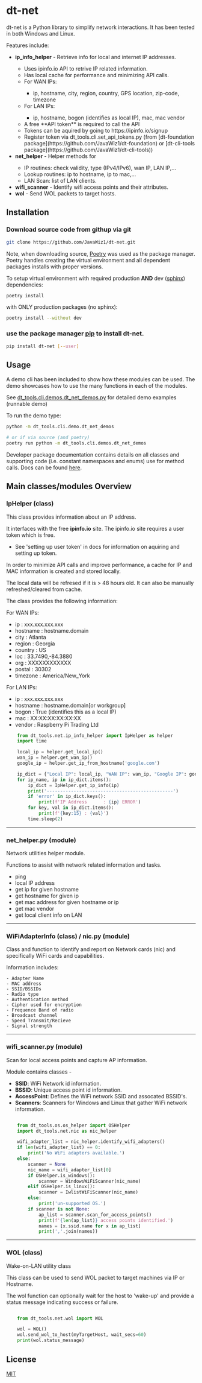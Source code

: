 # dt-net

dt-net is a Python library to simplify network interactions.  It has been tested in both Windows and Linux.

Features include:
<ul>
    <li><b>ip_info_helper</b> - Retrieve info for local and internet IP addresses.</li>
    <ul>
        <li>Uses ipinfo.io API to retrive IP related information.</li>
        <li>Has local cache for performance and minimizing API calls.</li>
        <li>For WAN IPs:</li>
        <ul>
            <li>ip, hostname, city, region, country, GPS location, zip-code, timezone
        </ul>
        <li>For LAN IPs:</li>
        <ul>
            <li>ip, hostname, bogon (identifies as local IP), mac, mac vendor</li>
        </ul>
        <li>A free **API token** is required to call the API</li>
        <li>Tokens can be aquired by going to https://ipinfo.io/signup</li>
        <li>Register token via dt_tools.cli.set_api_tokens.py (from [dt-foundation package](https://github.com/JavaWiz1/dt-foundation) 
            or [dt-cli-tools package](https://github.com/JavaWiz1/dt-cli-tools))</li>
    </ul>
    <li><b>net_helper</b> - Helper methods for</li>
    <ul>
        <li>IP routines: check validity, type (IPv4/IPv6), wan IP, LAN IP,...</li>
        <li>Lookup routines: ip to hostname, ip to mac,...</li>
        <li>LAN Scan: list of LAN clients.</li>
    </ul>
    <li><b>wifi_scanner</b> - Identify wifi access points and their attributes.</li>
    <li><b>wol</b> - Send WOL packets to target hosts.</li>
</ul>


## Installation

### Download source code from githup via git
```bash
git clone https://github.com/JavaWiz1/dt-net.git
```
Note, when downloading source, [Poetry](https://python-poetry.org/docs/) was used as the package manager.  Poetry
handles creating the virtual environment and all dependent packages installs with proper versions.

To setup virtual environment with required production __AND__ dev ([sphinx](https://www.sphinx-doc.org/en/master/)) dependencies:
```bash
poetry install
```

with ONLY production packages (no sphinx):
```bash
poetry install --without dev
```

### use the package manager [pip](https://pip.pypa.io/en/stable/) to install dt-net.

```bash
pip install dt-net [--user]
```

## Usage
A demo cli has been included to show how these modules can be used.  The demo showcases how to use the
many functions in each of the modules.

See [dt_tools.cli.demos.dt_net_demos.py](https://github.com/JavaWiz1/dt-net/blob/develop/dt_tools/cli/demos/dt_net_demos.py) for detailed demo examples (runnable demo)

To run the demo type:
```bash
python -m dt_tools.cli.demo.dt_net_demos

# or if via source (and poetry)
poetry run python -m dt_tools.cli.demos.dt_net_demos
```

Developer package documentation contains details on all classes and supporting code (i.e. constant namespaces and enums) use for method calls.  Docs can be found [here](https://htmlpreview.github.io/?https://github.com/JavaWiz1/dt-net/blob/develop/docs/html/index.html).


## Main classes/modules Overview

### IpHelper (class)
This class provides information about an IP address.  

It interfaces with the free **ipinfo.io** site.  The ipinfo.io site
requires a user token which is free.

- See 'setting up user token' in docs for information on aquiring and setting up token.

In order to minimize API calls and improve performance, a cache
for IP and MAC information is created and stored locally.
    
The local data will be refresed if it is > 48 hours old. It can also
be manually refreshed/cleared from cache.

The class provides the following information:

For WAN IPs:

- ip         : xxx.xxx.xxx.xxx
- hostname   : hostname.domain
- city       : Atlanta
- region     : Georgia
- country    : US
- loc        : 33.7490,-84.3880
- org        : XXXXXXXXXXXX
- postal     : 30302
- timezone   : America/New_York

For LAN IPs:

- ip         : xxx.xxx.xxx.xxx
- hostname   : hostname.domain[or workgroup]
- bogon      : True (identifies this as a local IP)
- mac        : XX:XX:XX:XX:XX:XX
- vendor     : Raspberry Pi Trading Ltd

```python
    from dt_tools.net.ip_info_helper import IpHelper as helper
    import time

    local_ip = helper.get_local_ip()
    wan_ip = helper.get_wan_ip()
    google_ip = helper.get_ip_from_hostname('google.com')

    ip_dict = {"Local IP": local_ip, "WAN IP": wan_ip, "Google IP": google_ip, "Bad Address": "999.999.999.999"}
    for ip_name, ip in ip_dict.items():
        ip_dict = IpHelper.get_ip_info(ip)
        print('-----------------------------------------------')
        if 'error' in ip_dict.keys():
            print(f'IP Address      : {ip} ERROR')
        for key, val in ip_dict.items():
            print(f'{key:15} : {val}')
        time.sleep(2)

```

---

### net_helper.py (module)

Network utilities helper module.

Functions to assist with network related information and tasks.

- ping
- local IP address
- get ip for given hostname
- get hostname for given ip
- get mac address for given hostname or ip
- get mac vendor
- get local client info on LAN

---

### WiFiAdapterInfo (class) / nic.py (module)

Class and function to identify and report on Network cards (nic) and specifically WiFi cards and capabilities.

Information includes:

    - Adapter Name
    - MAC address
    - SSID/BSSIDs
    - Radio type
    - Authentication method
    - Cipher used for encryption
    - Frequence Band of radio
    - Broadcast channel
    - Speed Transmit/Recieve
    - Signal strength
  
---

### wifi_scanner.py (module)

Scan for local access points and capture AP information.

Module contains classes -

- **SSID**: WiFi Network id information.
- **BSSID**: Unique access point id information.
- **AccessPoint**: Defines the WiFi network SSID and assocated BSSID's.
- **Scanners**: Scanners for Windows and Linux that gather WiFi network information.


```python

    from dt_tools.os.os_helper import OSHelper
    import dt_tools.net.nic as nic_helper

    wifi_adapter_list = nic_helper.identify_wifi_adapters()
    if len(wifi_adapter_list) == 0:
        print('No WiFi adapters available.')
    else:
        scanner = None
        nic_name = wifi_adapter_list[0]
        if OSHelper.is_windows():
            scanner = WindowsWiFiScanner(nic_name)
        elif OSHelper.is_linux():
            scanner = IwlistWiFiScanner(nic_name)
        else:
            print('un-supported OS.')
        if scanner is not None:
            ap_list = scanner.scan_for_access_points()
            print(f'{len(ap_list)} access points identified.')
            names = [x.ssid.name for x in ap_list]
            print(','.join(names))
```

---

### WOL (class)

Wake-on-LAN utility class

This class can be used to send WOL packet to target machines via IP or Hostname.

The wol function can optionally wait for the host to 'wake-up' and provide a
status message indicating success or failure.


```python

    from dt_tools.net.wol import WOL

    wol = WOL()
    wol.send_wol_to_host(myTargetHost, wait_secs=60)
    print(wol.status_message)

```

## License
[MIT](https://choosealicense.com/licenses/mit/)
